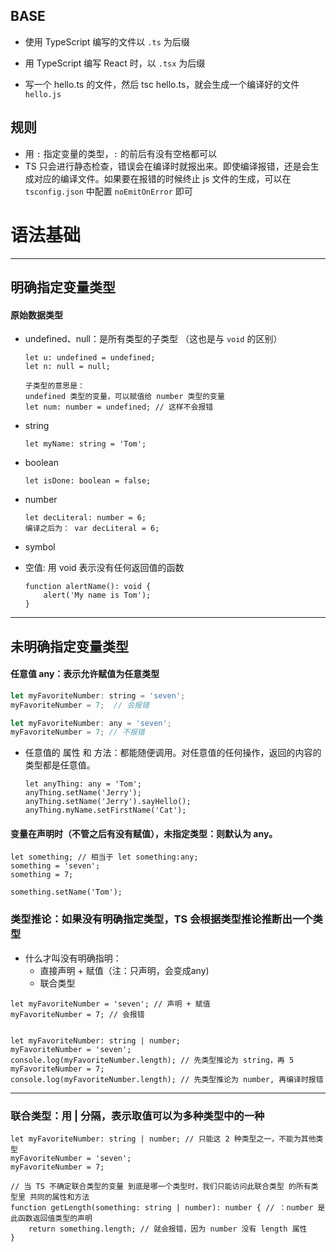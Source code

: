 ## BASE

- 使用 TypeScript 编写的文件以 `.ts` 为后缀
- 用 TypeScript 编写 React 时，以 `.tsx` 为后缀

- 写一个 hello.ts 的文件，然后   tsc hello.ts，就会生成一个编译好的文件 `hello.js`

## 规则

- 用 `:` 指定变量的类型，`:` 的前后有没有空格都可以
- TS 只会进行静态检查，错误会在编译时就报出来。即使编译报错，还是会生成对应的编译文件。如果要在报错的时候终止 js 文件的生成，可以在 `tsconfig.json` 中配置 `noEmitOnError` 即可

# 语法基础

----

## 明确指定变量类型

#### 原始数据类型

- undefined、null：是所有类型的子类型 （这也是与 `void` 的区别）

  ```JS
  let u: undefined = undefined;
  let n: null = null;
  
  子类型的意思是：
  undefined 类型的变量，可以赋值给 number 类型的变量
  let num: number = undefined; // 这样不会报错
  ```

- string

  ```JS
  let myName: string = 'Tom';
  ```

- boolean

  ```JS
  let isDone: boolean = false;
  ```

- number

  ```JS
  let decLiteral: number = 6;
  编译之后为： var decLiteral = 6;
  ```

- symbol

- 空值: 用 void 表示没有任何返回值的函数

  ```JS
  function alertName(): void {
      alert('My name is Tom');
  }
  ```

---

## 未明确指定变量类型

#### 任意值 any：表示允许赋值为任意类型

```js
let myFavoriteNumber: string = 'seven';
myFavoriteNumber = 7;  // 会报错

let myFavoriteNumber: any = 'seven';
myFavoriteNumber = 7; // 不报错
```

- 任意值的 属性 和 方法：都能随便调用。对任意值的任何操作，返回的内容的类型都是任意值。

  ```JS
  let anyThing: any = 'Tom';
  anyThing.setName('Jerry');
  anyThing.setName('Jerry').sayHello();
  anyThing.myName.setFirstName('Cat');
  ```

#### 变量在声明时（不管之后有没有赋值），未指定类型：则默认为 any。 

```JS
let something; // 相当于 let something:any;
something = 'seven';
something = 7;

something.setName('Tom');
```

### 类型推论：如果没有明确指定类型，TS 会根据类型推论推断出一个类型

- 什么才叫没有明确指明：
  - 直接声明 + 赋值（注：只声明，会变成any)
  - 联合类型

```JS
let myFavoriteNumber = 'seven'; // 声明 + 赋值
myFavoriteNumber = 7; // 会报错


let myFavoriteNumber: string | number;
myFavoriteNumber = 'seven';
console.log(myFavoriteNumber.length); // 先类型推论为 string，再 5
myFavoriteNumber = 7;
console.log(myFavoriteNumber.length); // 先类型推论为 number, 再编译时报错
```

---



### 联合类型：用 | 分隔，表示取值可以为多种类型中的一种

```JS
let myFavoriteNumber: string | number; // 只能这 2 种类型之一，不能为其他类型
myFavoriteNumber = 'seven';
myFavoriteNumber = 7;

// 当 TS 不确定联合类型的变量 到底是哪一个类型时，我们只能访问此联合类型 的所有类型里 共同的属性和方法
function getLength(something: string | number): number { // ：number 是此函数返回值类型的声明
    return something.length; // 就会报错，因为 number 没有 length 属性
}
```





